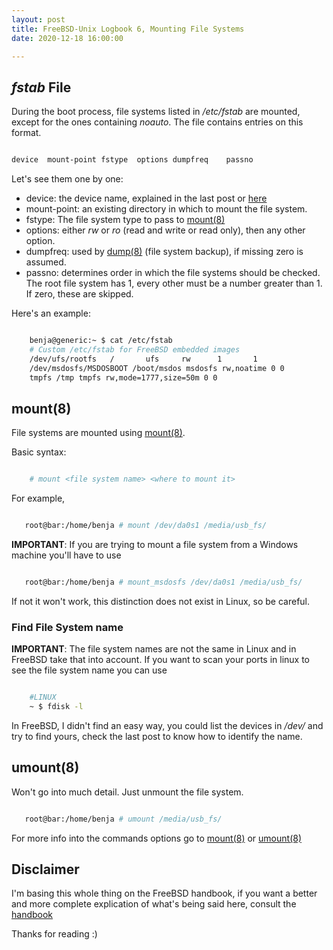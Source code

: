 ```yaml
---
layout: post
title: FreeBSD-Unix Logbook 6, Mounting File Systems 
date: 2020-12-18 16:00:00

---
```

## _fstab_ File

During the boot process, file systems listed in _/etc/fstab_ are mounted, 
except for the ones containing _noauto_. The file contains entries on this 
format.

```bash

device  mount-point fstype  options dumpfreq    passno

```
Let's see them one by one:
* device: the device name, explained in the last post or [here][filename]
* mount-point: an existing directory in which to mount the file system.
* fstype: The file system type to pass to [mount(8)][mount]
* options: either _rw_ or _ro_ (read and write or read only), then any other
option.
* dumpfreq: used by [dump(8)][dump] (file system backup), if missing zero is 
assumed.
* passno: determines order in which the file systems should be checked.
The root file system has 1, every other must be a number greater than 1. If 
zero, these are skipped.

Here's an example:

```bash

    benja@generic:~ $ cat /etc/fstab
    # Custom /etc/fstab for FreeBSD embedded images
    /dev/ufs/rootfs   /       ufs     rw      1       1
    /dev/msdosfs/MSDOSBOOT /boot/msdos msdosfs rw,noatime 0 0
    tmpfs /tmp tmpfs rw,mode=1777,size=50m 0 0

```

## mount(8)

File systems are mounted using [mount(8)][mount].

Basic syntax:

```bash

    # mount <file system name> <where to mount it>

```
For example, 

```bash

   root@bar:/home/benja # mount /dev/da0s1 /media/usb_fs/ 

```
**IMPORTANT**: If you are trying to mount a file system from a Windows machine 
you'll have to use 

```bash

   root@bar:/home/benja # mount_msdosfs /dev/da0s1 /media/usb_fs/ 

```
If not it won't work, this distinction does not exist in Linux, so be 
careful.

### Find File System name 

**IMPORTANT**: The file system names are not the same in Linux and in FreeBSD
take that into account. If you want to scan your ports in linux to see the 
file system name you can use 

```bash

    #LINUX
    ~ $ fdisk -l

```

In FreeBSD, I didn't find an easy way, you could list the devices in _/dev/_ 
and try to find yours, check the last post to know how to identify the name.

## umount(8) 

Won't go into much detail. Just unmount the file system.

```bash

   root@bar:/home/benja # umount /media/usb_fs/ 

```

For more info into the commands options go to [mount(8)][mount] or [umount(8)][
umount]

## Disclaimer
I'm basing this whole thing on the FreeBSD handbook, if you want a better and 
more complete explication of what's being said here, consult the [handbook][hb]

Thanks for reading :)

[umount]: https://www.freebsd.org/cgi/man.cgi?query=umount&sektion=8&manpath=freebsd-release-ports
[dump]: https://www.freebsd.org/cgi/man.cgi?query=dump&sektion=8&manpath=freebsd-release-ports
[mount]: https://www.freebsd.org/cgi/man.cgi?query=mount&sektion=8&manpath=freebsd-release-ports
[filename]: https://www.freebsd.org/doc/en_US.ISO8859-1/books/handbook/disk-organization.html#disks-naming
[hb]: https://www.freebsd.org/doc/en_US.ISO8859-1/books/handbook/users-synopsis.html

